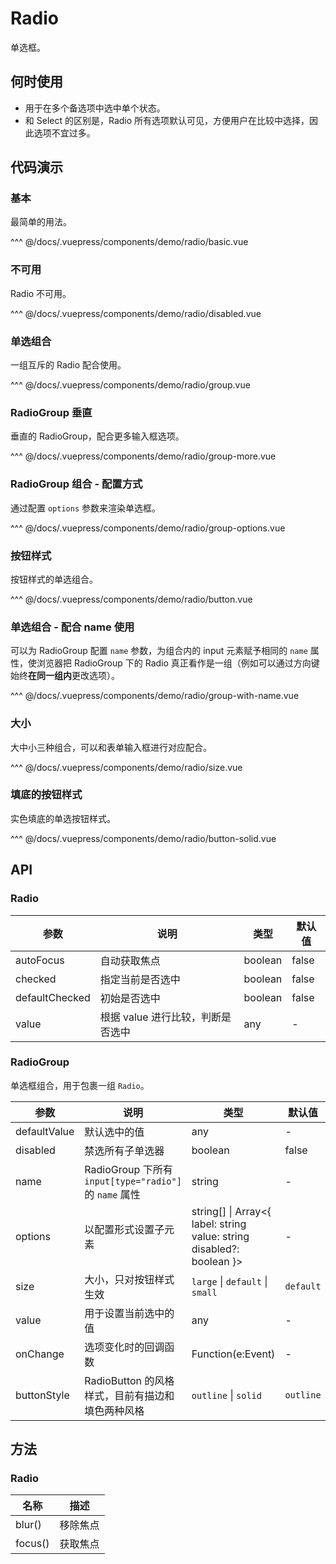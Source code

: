 # Radio

单选框。

## 何时使用

- 用于在多个备选项中选中单个状态。
- 和 Select 的区别是，Radio 所有选项默认可见，方便用户在比较中选择，因此选项不宜过多。

## 代码演示

### 基本

最简单的用法。

<demo-radio-basic/>

<demo-code-box>
^^^ @/docs/.vuepress/components/demo/radio/basic.vue
</demo-code-box>

### 不可用

Radio 不可用。

<demo-radio-disabled/>

<demo-code-box>
^^^ @/docs/.vuepress/components/demo/radio/disabled.vue
</demo-code-box>

### 单选组合

一组互斥的 Radio 配合使用。

<demo-radio-group/>

<demo-code-box>
^^^ @/docs/.vuepress/components/demo/radio/group.vue
</demo-code-box>

### RadioGroup 垂直

垂直的 RadioGroup，配合更多输入框选项。

<demo-radio-group-more/>

<demo-code-box>
^^^ @/docs/.vuepress/components/demo/radio/group-more.vue
</demo-code-box>

### RadioGroup 组合 - 配置方式

通过配置 `options` 参数来渲染单选框。

<demo-radio-group-options/>

<demo-code-box>
^^^ @/docs/.vuepress/components/demo/radio/group-options.vue
</demo-code-box>

### 按钮样式

按钮样式的单选组合。

<demo-radio-button/>

<demo-code-box>
^^^ @/docs/.vuepress/components/demo/radio/button.vue
</demo-code-box>

### 单选组合 - 配合 name 使用

可以为 RadioGroup 配置 `name` 参数，为组合内的 input 元素赋予相同的 `name` 属性，使浏览器把 RadioGroup 下的 Radio 真正看作是一组（例如可以通过方向键始终**在同一组内**更改选项）。

<demo-radio-group-with-name/>

<demo-code-box>
^^^ @/docs/.vuepress/components/demo/radio/group-with-name.vue
</demo-code-box>

### 大小

大中小三种组合，可以和表单输入框进行对应配合。

<demo-radio-size/>

<demo-code-box>
^^^ @/docs/.vuepress/components/demo/radio/size.vue
</demo-code-box>

### 填底的按钮样式

实色填底的单选按钮样式。

<demo-radio-button-solid/>

<demo-code-box>
^^^ @/docs/.vuepress/components/demo/radio/button-solid.vue
</demo-code-box>

## API

### Radio

| 参数           | 说明                              | 类型    | 默认值 |
| -------------- | --------------------------------- | ------- | ------ |
| autoFocus      | 自动获取焦点                      | boolean | false  |
| checked        | 指定当前是否选中                  | boolean | false  |
| defaultChecked | 初始是否选中                      | boolean | false  |
| value          | 根据 value 进行比较，判断是否选中 | any     | -      |

### RadioGroup

单选框组合，用于包裹一组 `Radio`。

| 参数         | 说明                                                   | 类型                                                                      | 默认值    |
| ------------ | ------------------------------------------------------ | ------------------------------------------------------------------------- | --------- |
| defaultValue | 默认选中的值                                           | any                                                                       | -         |
| disabled     | 禁选所有子单选器                                       | boolean                                                                   | false     |
| name         | RadioGroup 下所有 `input[type="radio"]` 的 `name` 属性 | string                                                                    | -         |
| options      | 以配置形式设置子元素                                   | string\[] \| Array&lt;{ label: string value: string disabled?: boolean }> | -         |
| size         | 大小，只对按钮样式生效                                 | `large` \| `default` \| `small`                                           | `default` |
| value        | 用于设置当前选中的值                                   | any                                                                       | -         |
| onChange     | 选项变化时的回调函数                                   | Function(e:Event)                                                         | -         |
| buttonStyle  | RadioButton 的风格样式，目前有描边和填色两种风格       | `outline` \| `solid`                                                      | `outline` |

## 方法

### Radio

| 名称    | 描述     |
| ------- | -------- |
| blur()  | 移除焦点 |
| focus() | 获取焦点 |
